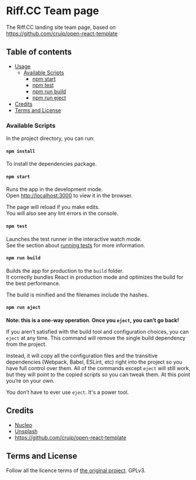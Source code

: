 # Riff.CC Team page

The Riff.CC landing site team page, based on https://github.com/cruip/open-react-template

## Table of contents

* [Usage](#usage)
  * [Available Scripts](#available-scripts)
    * [npm start](#npm-start)
    * [npm test](#npm-test)
    * [npm run build](#npm-run-build)
    * [npm run eject](#npm-run-eject)
* [Credits](#credits)
* [Terms and License](#terms-and-license)

### Available Scripts

In the project directory, you can run:

#### `npm install`
To install the dependencies package.

#### `npm start`

Runs the app in the development mode.<br>
Open [http://localhost:3000](http://localhost:3000) to view it in the browser.

The page will reload if you make edits.<br>
You will also see any lint errors in the console.

#### `npm test`

Launches the test runner in the interactive watch mode.<br>
See the section about [running tests](https://facebook.github.io/create-react-app/docs/running-tests) for more information.

#### `npm run build`

Builds the app for production to the `build` folder.<br>
It correctly bundles React in production mode and optimizes the build for the best performance.

The build is minified and the filenames include the hashes.<br>

#### `npm run eject`

**Note: this is a one-way operation. Once you `eject`, you can’t go back!**

If you aren’t satisfied with the build tool and configuration choices, you can `eject` at any time. This command will remove the single build dependency from the project.

Instead, it will copy all the configuration files and the transitive dependencies (Webpack, Babel, ESLint, etc) right into the project so you have full control over them. All of the commands except `eject` will still work, but they will point to the copied scripts so you can tweak them. At this point you’re on your own.

You don’t have to ever use `eject`. It's a power tool.

## Credits

- [Nucleo](https://nucleoapp.com/)
- [Unsplash](https://unsplash.com/)
- https://github.com/cruip/open-react-template

## Terms and License

Follow all the licence terms of [the original project](https://github.com/cruip/open-react-template). GPLv3.
